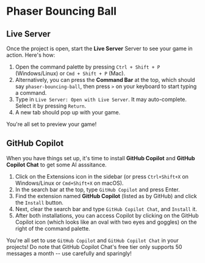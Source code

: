 # Phaser Bouncing Ball

## Live Server

Once the project is open, start the **Live Server** Server to see your game in action. Here's how:

1. Open the command palette by pressing `Ctrl + Shift + P` (Windows/Linux) or `Cmd + Shift + P` (Mac).
2. Alternatively, you can press the **Command Bar** at the top, which should say `phaser-bouncing-ball`, then press `>` on your keyboard to start typing a command.
3. Type in `Live Server: Open with Live Server`. It may auto-complete. Select it by pressing `Return`.
4. A new tab should pop up with your game.

You're all set to preview your game!

## GitHub Copilot

When you have things set up, it's time to install **GitHub Copilot** and **GitHub Copilot Chat** to get some AI asssitance.

1. Click on the Extensions icon in the sidebar (or press `Ctrl+Shift+X` on Windows/Linux or `Cmd+Shift+X` on macOS).
2. In the search bar at the top, type `GitHub Copilot` and press Enter.
3. Find the extension named **GitHub Copilot** (listed as by GitHub) and click the `Install` button.
4. Next, clear the search bar and type `GitHub Copilot Chat`, and `Install` it.
5. After both installations, you can access Copilot by clicking on the GitHub Copilot icon (which looks like an oval with two eyes and goggles) on the right of the command palette.

You're all set to use `GitHub Copilot` and `GitHub Copilot Chat` in your projects! Do note that GitHub Copilot Chat's free tier only supports 50 messages a month -- use carefully and sparingly!
